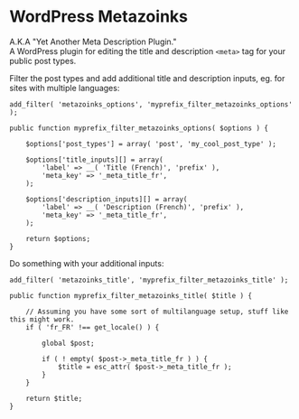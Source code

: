 # WordPress Metazoinks

A.K.A "Yet Another Meta Description Plugin."   
A WordPress plugin for editing the title and description `<meta>` tag for your public post types.

Filter the post types and add additional title and description inputs, eg. for sites with multiple languages:

	add_filter( 'metazoinks_options', 'myprefix_filter_metazoinks_options' );

	public function myprefix_filter_metazoinks_options( $options ) {
    
    	$options['post_types'] = array( 'post', 'my_cool_post_type' );
    
    	$options['title_inputs][] = array(
    		'label' => __( 'Title (French)', 'prefix' ),
    		'meta_key' => '_meta_title_fr',
    	); 

    	$options['description_inputs][] = array(
    		'label' => __( 'Description (French)', 'prefix' ),
    		'meta_key' => '_meta_title_fr',
    	); 

	    return $options;
	}

Do something with your additional inputs:

	add_filter( 'metazoinks_title', 'myprefix_filter_metazoinks_title' );

	public function myprefix_filter_metazoinks_title( $title ) {
        
        // Assuming you have some sort of multilanguage setup, stuff like this might work.
    	if ( 'fr_FR' !== get_locale() ) {

    		global $post;

			if ( ! empty( $post->_meta_title_fr ) ) {
	    		$title = esc_attr( $post->_meta_title_fr );
			}
    	}
    
	    return $title;
	}

